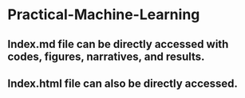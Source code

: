 # Practical-Machine-Learning

## Index.md file can be directly accessed with codes, figures, narratives, and results.

## Index.html file can also be directly accessed.
